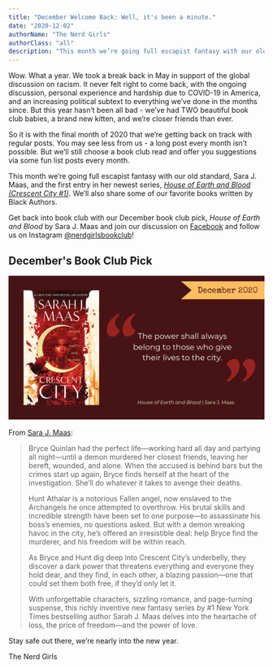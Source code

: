 ```yaml
---
title: "December Welcome Back: Well, it's been a minute."
date: "2020-12-02"
authorName: "The Nerd Girls"
authorClass: "all"
description: "This month we’re going full escapist fantasy with our old standard, Sara J. Maas, and the first entry in her newest series, <i>House of Earth and Blood (Crescent City #1)</i>."
---
```


Wow. What a year. We took a break back in May in support of the global discussion on racism. It never felt right to come back, with the ongoing discussion, personal experience and hardship due to COVID-19 in America, and an increasing political subtext to everything we’ve done in the months since. But this year hasn’t been all bad - we’ve had TWO beautiful book club babies, a brand new kitten, and we’re closer friends than ever.

So it is with the final month of 2020 that we’re getting back on track with regular posts. You may see less from us - a long post every month isn’t possible. But we’ll still choose a book club read and offer you suggestions via some fun list posts every month.

This month we’re going full escapist fantasy with our old standard, Sara J. Maas, and the first entry in her newest series, _[House of Earth and Blood (Crescent City #1)](https://www.goodreads.com/book/show/44778083-house-of-earth-and-blood)_. We’ll also share some of our favorite books written by Black Authors.

Get back into book club with our December book club pick, *House of Earth and Blood* by Sara J. Maas and join our discussion on [Facebook](https://www.facebook.com/nerdgirlsbookclub) and follow us on Instagram [@nerdgirlsbookclub](https://www.instagram.com/nerdgirlsbookclub/)!

## December's Book Club Pick

![A cover of house of earth and blood, with the quote, "The power shall always belong to those who give their lives to the city."](house-of-earth-and-blood-122020.png)

From [Sara J. Maas](https://sarahjmaas.com/house-of-earth-and-blood/):

<blockquote>
Bryce Quinlan had the perfect life—working hard all day and partying all night—until a demon murdered her closest friends, leaving her bereft, wounded, and alone. When the accused is behind bars but the crimes start up again, Bryce finds herself at the heart of the investigation. She’ll do whatever it takes to avenge their deaths.

Hunt Athalar is a notorious Fallen angel, now enslaved to the Archangels he once attempted to overthrow. His brutal skills and incredible strength have been set to one purpose—to assassinate his boss’s enemies, no questions asked. But with a demon wreaking havoc in the city, he’s offered an irresistible deal: help Bryce find the murderer, and his freedom will be within reach.

As Bryce and Hunt dig deep into Crescent City’s underbelly, they discover a dark power that threatens everything and everyone they hold dear, and they find, in each other, a blazing passion—one that could set them both free, if they’d only let it.

With unforgettable characters, sizzling romance, and page-turning suspense, this richly inventive new fantasy series by #1 New York Times bestselling author Sarah J. Maas delves into the heartache of loss, the price of freedom—and the power of love.
</blockquote>

Stay safe out there, we’re nearly into the new year.

The Nerd Girls
